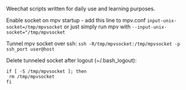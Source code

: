 Weechat scripts written for daily use and learning purposes.
 
Enable socket on mpv startup - add this line to mpv.conf
`input-unix-socket=/tmp/mpvsocket` 
or just simply run mpv with `--input-unix-socket="/tmp/mpvsocket`
 
Tunnel mpv socket over ssh:
`ssh -R/tmp/mpvsocket:/tmp/mpvsocket -p ssh_port user@host`
 
Delete tunneled socket after logout (~/.bash_logout):
```
if [ -S /tmp/mpvsocket ]; then 
 rm /tmp/mpvsocket 
fi
```
